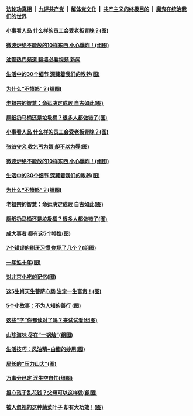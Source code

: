 ####  [法轮功真相](../../../../basic/blob/master/README.md?t=05200201) &nbsp;|&nbsp; [九评共产党](../../../../9ping.md/blob/master/README.md?t=05200201) &nbsp;|&nbsp; [解体党文化](../../../../jtdwh.md/blob/master/README.md?t=05200201)  &nbsp;|&nbsp; [共产主义的终极目的](../../../../gczydzjmd.md/blob/master/README.md?t=05200201) &nbsp;|&nbsp; [魔鬼在统治我们的世界](../../../../mgztzwmdsj.md/blob/master/README.md?t=05200201) 

#### [小事看人品 什么样的员工会受老板青睐？(图)](../pages/p8/1006669.md?t=05200201) 

#### [微波炉绝不能放的10样东西 小心爆炸！(组图)](../pages/p8/1006763.md?t=05200201) 

#### [油管热门频道 翻墙必看视频 新闻](http://45.76.130.85:81/youtube.html?05200201)

#### [生活中的30个细节 深藏着我们的教养(图)](../pages/p8/1006725.md?t=05200201) 

#### [为什么“不愤怒”？(组图)](../pages/p8/1006112.md?t=05200201) 

#### [老祖宗的智慧：命运决定成败 自古如此(图)](../pages/p8/1006710.md?t=05200201) 

#### [厕纸扔马桶还是垃圾桶？很多人都做错了(图)](../pages/p8/1005806.md?t=05200201) 

#### [小事看人品 什么样的员工会受老板青睐？(图)](../pages/p8/1006669.md?t=05200201) 

#### [张翁守义 收乞丐为婿 却不以为辱(图)](../pages/p8/1006730.md?t=05200201) 

#### [微波炉绝不能放的10样东西 小心爆炸！(组图)](../pages/p8/1006763.md?t=05200201) 

#### [生活中的30个细节 深藏着我们的教养(图)](../pages/p8/1006725.md?t=05200201) 

#### [为什么“不愤怒”？(组图)](../pages/p8/1006112.md?t=05200201) 

#### [老祖宗的智慧：命运决定成败 自古如此(图)](../pages/p8/1006710.md?t=05200201) 

#### [厕纸扔马桶还是垃圾桶？很多人都做错了(图)](../pages/p8/1005806.md?t=05200201) 

#### [成大事者 都有这5个特性(图)](../pages/p8/1006071.md?t=05200201) 

#### [7个错误的刷牙习惯 你犯了几个？(组图)](../pages/p8/1006545.md?t=05200201) 

#### [一年抵十年(图)](../pages/p8/1006242.md?t=05200201) 

#### [对北京小吃的记忆(图)](../pages/p8/1005332.md?t=05200201) 

#### [这5生肖天生菩萨心肠 注定一生富贵！(图)](../pages/p8/1006477.md?t=05200201) 

#### [5个小故事：不为人知的善行 (图)](../pages/p8/1006252.md?t=05200201) 

#### [这些“字”你都读对了吗？来试试看(组图)](../pages/p8/1006481.md?t=05200201) 

#### [山珍海味 尽在“一锅烩”(组图)](../pages/p8/1006274.md?t=05200201) 

#### [生活技巧：风油精+白醋的妙用(图)](../pages/p8/1006250.md?t=05200201) 

#### [局长的“压力山大”(图)](../pages/p8/1005817.md?t=05200201) 

#### [万事分已定 浮生空自忙(组图)](../pages/p8/1006380.md?t=05200201) 

#### [担心孩子乱花钱？父母可以这样做(组图)](../pages/p8/1006388.md?t=05200201) 

#### [被人忽视的这种蔬菜叶子 却有大功效！(图)](../pages/p8/992259.md?t=05200201) 

<img src='http://gfw-breaker.win/goodnews/indexes/p8.md' width='0px' height='0px'/>
